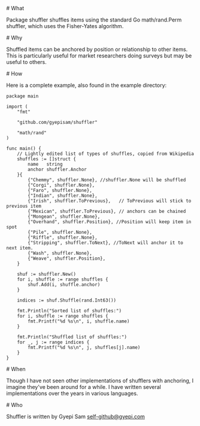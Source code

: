 <A name="toc1-0" title="What" />
# What

Package shuffler shuffles items using the standard Go math/rand.Perm shuffler, which uses
the Fisher-Yates algorithm.

<A name="toc1-6" title="Why" />
# Why

Shuffled items can be anchored by position or relationship to other items.
This is particularly useful for market researchers doing surveys but may be useful to others.

<A name="toc1-12" title="How" />
# How

Here is a complete example, also found in the example directory:

    package main
    
    import (
    	"fmt"
    
    	"github.com/gyepisam/shuffler"
    
    	"math/rand"
    )
    
    func main() {
    	// Lightly edited list of types of shuffles, copied from Wikipedia
    	shuffles := []struct {
    		name   string
    		anchor shuffler.Anchor
    	}{
    		{"Chemmy", shuffler.None}, //shuffler.None will be shuffled
    		{"Corgi", shuffler.None},
    		{"Faro", shuffler.None},
    		{"Indian", shuffler.None},
    		{"Irish", shuffler.ToPrevious},   // ToPrevious will stick to previous item
    		{"Mexican", shuffler.ToPrevious}, // anchors can be chained
    		{"Mongean", shuffler.None},
    		{"Overhand", shuffler.Position}, //Position will keep item in spot
    		{"Pile", shuffler.None},
    		{"Riffle", shuffler.None},
    		{"Stripping", shuffler.ToNext}, //ToNext will anchor it to next item.
    		{"Wash", shuffler.None},
    		{"Weave", shuffler.Position},
    	}
    
    	shuf := shuffler.New()
    	for i, shuffle := range shuffles {
    		shuf.Add(i, shuffle.anchor)
    	}
    
    	indices := shuf.Shuffle(rand.Int63())
    
    	fmt.Println("Sorted list of shuffles:")
    	for i, shuffle := range shuffles {
    		fmt.Printf("%d %s\n", i, shuffle.name)
    	}
    
    	fmt.Println("Shuffled list of shuffles:")
    	for _, j := range indices {
    		fmt.Printf("%d %s\n", j, shuffles[j].name)
    	}
    }

<A name="toc1-19" title="When" />
# When

Though I have not seen other implementations of shufflers with anchoring, I imagine they've been around for a while.
I have written several implementations over the years in various languages.

<A name="toc1-25" title="Who" />
# Who

Shuffler is written by Gyepi Sam <self-github@gyepi.com>

  
